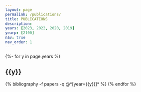 ```yaml
---
layout: page
permalink: /publications/
title: PUBLICATIONS
description: 
years: [2023, 2022, 2020, 2019]
yearp: [2100]
nav: true
nav_order: 1
---
```

<!-- _pages/publications.md -->
<div class="publications">

<!-- <h1>PRIPRINT</h1> -->
<!-- {%- for y in page.yearp %}
  <h2 class="year">Preprint</h2>
  {% bibliography -f preprint -q @*[year={{y}}]* %}
{% endfor %} -->

<!-- <h1>PUBLICATIONS</h1> -->
{%- for y in page.years %}
  <h2 class="year">{{y}}</h2>
  {% bibliography -f papers -q @*[year={{y}}]* %}
{% endfor %}

</div>
